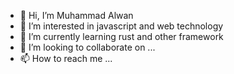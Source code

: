 - 👋 Hi, I’m Muhammad Alwan
- 👀 I’m interested in javascript and web technology
- 🌱 I’m currently learning rust and other framework
- 💞️ I’m looking to collaborate on ...
- 📫 How to reach me ...

<!---
MuhammadAlwan30/MuhammadAlwan30 is a ✨ special ✨ repository because its `README.md` (this file) appears on your GitHub profile.
You can click the Preview link to take a look at your changes.
--->
